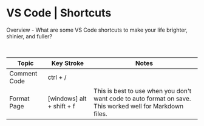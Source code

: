 # VS Code | Shortcuts

Overview - What are some VS Code shortcuts to make your life brighter, shinier, and fuller?

<br>

| Topic        | Key Stroke                | Notes                                                                                                     |
| ------------ | ------------------------- | --------------------------------------------------------------------------------------------------------- |
| Comment Code | ctrl + /                  |                                                                                                           |
| Format Page  | [windows] alt + shift + f | This is best to use when you don't want code to auto format on save. This worked well for Markdown files. |
